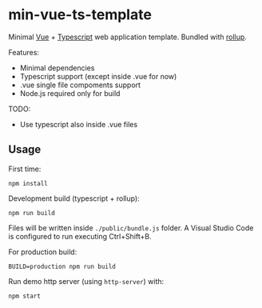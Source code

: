 # min-vue-ts-template

Minimal [Vue](https://vuejs.org/) + [Typescript](https://www.typescriptlang.org/) web application template. Bundled with [rollup](https://rollupjs.org/).

Features:

- Minimal dependencies
- Typescript support (except inside .vue for now)
- .vue single file compoments support
- Node.js required only for build

TODO:

- Use typescript also inside .vue files

## Usage

First time:

```
npm install
```

Development build (typescript + rollup):

```
npm run build
```

Files will be written inside `./public/bundle.js` folder. A Visual Studio Code is configured to run executing Ctrl+Shift+B.

For production build:

```
BUILD=production npm run build
```

Run demo http server (using `http-server`) with:

```
npm start
```
